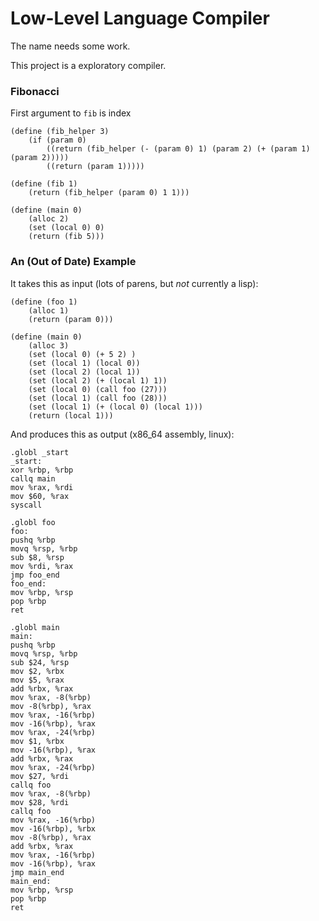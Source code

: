 # Low-Level Language Compiler

The name needs some work.

This project is a exploratory compiler. 


### Fibonacci

First argument to `fib` is index

```
(define (fib_helper 3)
    (if (param 0)
        ((return (fib_helper (- (param 0) 1) (param 2) (+ (param 1) (param 2)))))
        ((return (param 1)))))

(define (fib 1)
    (return (fib_helper (param 0) 1 1)))

(define (main 0)
    (alloc 2)
    (set (local 0) 0)
    (return (fib 5)))
```

### An (Out of Date) Example

It takes this as input (lots of parens, but *not* currently a lisp):

```
(define (foo 1)
    (alloc 1)
    (return (param 0)))

(define (main 0)
    (alloc 3)
    (set (local 0) (+ 5 2) )
    (set (local 1) (local 0))
    (set (local 2) (local 1))
    (set (local 2) (+ (local 1) 1))
    (set (local 0) (call foo (27)))
    (set (local 1) (call foo (28)))
    (set (local 1) (+ (local 0) (local 1)))
    (return (local 1)))
```

And produces this as output (x86_64 assembly, linux):

```assembly
.globl _start
_start:
xor %rbp, %rbp
callq main
mov %rax, %rdi
mov $60, %rax
syscall

.globl foo
foo:
pushq %rbp
movq %rsp, %rbp
sub $8, %rsp
mov %rdi, %rax
jmp foo_end
foo_end:
mov %rbp, %rsp
pop %rbp
ret

.globl main
main:
pushq %rbp
movq %rsp, %rbp
sub $24, %rsp
mov $2, %rbx
mov $5, %rax
add %rbx, %rax
mov %rax, -8(%rbp)
mov -8(%rbp), %rax
mov %rax, -16(%rbp)
mov -16(%rbp), %rax
mov %rax, -24(%rbp)
mov $1, %rbx
mov -16(%rbp), %rax
add %rbx, %rax
mov %rax, -24(%rbp)
mov $27, %rdi
callq foo
mov %rax, -8(%rbp)
mov $28, %rdi
callq foo
mov %rax, -16(%rbp)
mov -16(%rbp), %rbx
mov -8(%rbp), %rax
add %rbx, %rax
mov %rax, -16(%rbp)
mov -16(%rbp), %rax
jmp main_end
main_end:
mov %rbp, %rsp
pop %rbp
ret
```
